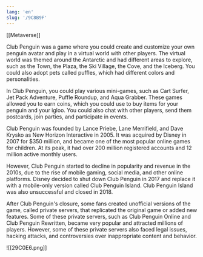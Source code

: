 ```yaml
---
lang: 'en'
slug: '/9C8B9F'
---
```


[[Metaverse]]

Club Penguin was a game where you could create and customize your own penguin avatar and play in a virtual world with other players. The virtual world was themed around the Antarctic and had different areas to explore, such as the Town, the Plaza, the Ski Village, the Cove, and the Iceberg. You could also adopt pets called puffles, which had different colors and personalities.

In Club Penguin, you could play various mini-games, such as Cart Surfer, Jet Pack Adventure, Puffle Roundup, and Aqua Grabber. These games allowed you to earn coins, which you could use to buy items for your penguin and your igloo. You could also chat with other players, send them postcards, join parties, and participate in events.

Club Penguin was founded by Lance Priebe, Lane Merrifield, and Dave Krysko as New Horizon Interactive in 2005. It was acquired by Disney in 2007 for $350 million, and became one of the most popular online games for children. At its peak, it had over 200 million registered accounts and 12 million active monthly users.

However, Club Penguin started to decline in popularity and revenue in the 2010s, due to the rise of mobile gaming, social media, and other online platforms. Disney decided to shut down Club Penguin in 2017 and replace it with a mobile-only version called Club Penguin Island. Club Penguin Island was also unsuccessful and closed in 2018.

After Club Penguin's closure, some fans created unofficial versions of the game, called private servers, that replicated the original game or added new features. Some of these private servers, such as Club Penguin Online and Club Penguin Rewritten, became very popular and attracted millions of players. However, some of these private servers also faced legal issues, hacking attacks, and controversies over inappropriate content and behavior.

![[29C0E6.png]]
